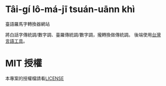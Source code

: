 # Tâi-gí lô-má-jī tsuán-uānn khì
臺語羅馬字轉換器網站

將白話字傳統調/數字調、臺羅傳統調/數字調，攏轉換做傳統調。
後端使用[台灣言語工具](https://github.com/i3thuan5/tai5-uan5_gian5-gi2_kang1-ku7)。

# MIT 授權
本專案的授權檔請看[LICENSE](./LICENSE)
